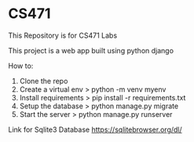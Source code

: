 # CS471
This Repository is for CS471 Labs

This project is a web app built using python django


How to: 
1. Clone the repo 
2. Create a virtual env > python -m venv myenv
3. Install requirements > pip install -r requirements.txt
4. Setup the database > python manage.py migrate
5. Start the server > python manage.py runserver


Link for Sqlite3 Database
https://sqlitebrowser.org/dl/

